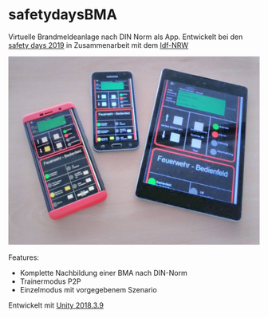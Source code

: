 # safetydaysBMA

Virtuelle Brandmeldeanlage nach DIN Norm als App.
Entwickelt bei den [safety days 2019](www.safetydays.de) in Zusammenarbeit mit dem [Idf-NRW](https://www.idf.nrw.de/)

![BMApp](/imagesMarkdown/BMApp.jpg)


Features:
 * Komplette Nachbildung einer BMA nach DIN-Norm
 * Trainermodus P2P
 * Einzelmodus mit vorgegebenem Szenario

Entwickelt mit [Unity 2018.3.9](https://unity.com/)
